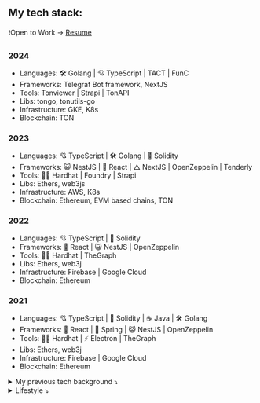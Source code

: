 ## My tech stack:

❗Open to Work -> [Resume](https://rxresu.me/andreybronin/resume)

### 2024

- Languages: 🛠 Golang | 💘 TypeScript | TACT | FunC
- Frameworks: Telegraf Bot framework, NextJS
- Tools: Tonviewer | Strapi | TonAPI
- Libs: tongo, tonutils-go
- Infrastructure: GKE, K8s
- Blockchain: TON

### 2023

- Languages: 💘 TypeScript | 🛠 Golang | 💎 Solidity
- Frameworks: 😺 NestJS | 🌈 React | △ NextJS | OpenZeppelin | Tenderly
- Tools: 👷‍♂️ Hardhat | Foundry | Strapi
- Libs: Ethers, web3js
- Infrastructure: AWS, K8s
- Blockchain: Ethereum, EVM based chains, TON
  
### 2022

- Languages: 💘 TypeScript | 💎 Solidity
- Frameworks: 🌈 React | 😺 NestJS | OpenZeppelin
- Tools: 👷‍♂️ Hardhat | TheGraph
- Libs: Ethers, web3j
- Infrastructure: Firebase | Google Cloud
- Blockchain: Ethereum

### 2021

- Languages: 💘 TypeScript | 💎 Solidity | ☕️ Java | 🛠 Golang
- Frameworks: 🌈 React | 🍃 Spring | 😺 NestJS | OpenZeppelin
- Tools: 👷‍♂️ Hardhat | ⚡️ Electron | TheGraph
- Libs: Ethers, web3j
- Infrastructure: Firebase | Google Cloud
- Blockchain: Ethereum

<details>
<summary>My previous tech background ⤵️</summary>

### 2020

- Languages: 🛠 Golang | 💘 TypeScript | 💎 Solidity | 
- Frameworks: 🌈 React | 😸 NestJS
- Tools: ⚡️ Electron
- DBs: Postgres, Firestore
- Cloud: Firebase | Google

### 2018-2019

- Languages: 🛠 Golang | 💘 TypeScript
- Frameworks: 🅰️ Angular | Ionic
- DBs: Postgres
- Tools: Kubernetes 

### 2017-2018
- Languages: 😵 C++ | 💘 TypeScript
- DBs: Postgres, MongoDB
- Cloud: Azure | IBM Bluemix

  
### 2013-2017

- Languages: 😵 C++ | 💘 TypeScript | ♦️ Ruby | 🐘 PHP
- Frameworks: 🟩 Qt | 🅰️ Angular | 
- DBs: Postgres, MySQL
- Tools: ⚡️ Electron 

</details>

<details>
<summary>Lifestyle ⤵️</summary>
 
 
 - 👪 Family
 - 👨‍💻 Job 
 - 🥁 Gigs
 - 🍺 Parties
 - 🎮 Games
 - ✈️ Travel

</details>
